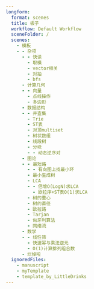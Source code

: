 ```yaml
---
longform:
  format: scenes
  title: 板子
  workflow: Default Workflow
  sceneFolder: /
  scenes:
    - 模板
    - - 杂项
      - - 快读
        - 取模
        - vector相关
        - 对拍
        - bfs
      - 计算几何
      - - 向量
        - 点线操作
        - 多边形
      - 数据结构
      - - 并查集
        - Trie
        - ST表
        - 对顶multiset
        - 树状数组
        - 线段树
        - 分块
        - - 动态逆序对
      - 图论
      - - 最短路
        - - 有向图上找最小环
        - 最小生成树
        - LCA
        - - 倍增O(LogN)求LCA
          - 欧拉序+ST表O(1)求LCA
        - 树的重心
        - 树的直径
        - 欧拉路
        - Tarjan
        - 匈牙利算法
        - 网络流
      - 数学
      - - 线性筛
        - 快速幂与乘法逆元
        - O(1)计算排列组合数
      - 烂掉啦
  ignoredFiles:
    - manuscript
    - myTemplate
    - template_by_LittleDrinks
---
```

